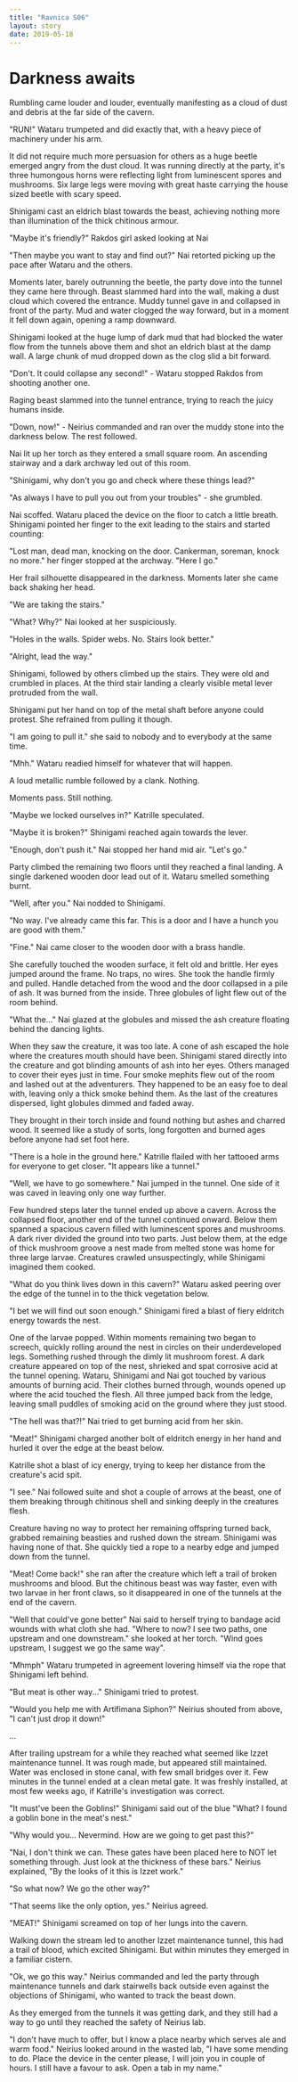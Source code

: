 ```yaml
---
title: "Ravnica S06"
layout: story
date: 2019-05-18
---
```


# Darkness awaits

Rumbling came louder and louder, eventually manifesting as a cloud of dust and
debris at the far side of the cavern.

"RUN!" Wataru trumpeted and did exactly that, with a heavy piece of machinery
under his arm.

It did not require much more persuasion for others as a huge beetle emerged
angry from the dust cloud. It was running directly at the party, it's three
humongous horns were reflecting light from luminescent spores and mushrooms.
Six large legs were moving with great haste carrying the house sized beetle
with scary speed.

Shinigami cast an eldrich blast towards the beast, achieving nothing more than
illumination of the thick chitinous armour.

"Maybe it's friendly?" Rakdos girl asked looking at Nai

"Then maybe you want to stay and find out?" Nai retorted picking up the pace
after Wataru and the others.

Moments later, barely outrunning the beetle, the party dove into the tunnel
they came here through. Beast slammed hard into the wall, making a dust cloud
which covered the entrance. Muddy tunnel gave in and collapsed in front of the
party.  Mud and water clogged the way forward, but in a moment it fell down
again, opening a ramp downward.

Shinigami looked at the huge lump of dark mud that had blocked the water flow
from the tunnels above them and shot an eldrich blast at the damp wall. A large
chunk of mud dropped down as the clog slid a bit forward.

"Don't. It could collapse any second!" - Wataru stopped Rakdos from shooting
another one.

Raging beast slammed into the tunnel entrance, trying to reach the juicy humans
inside.

"Down, now!" - Neirius commanded and ran over the muddy stone into the darkness
below. The rest followed.

Nai lit up her torch as they entered a small square room. An ascending stairway
and a dark archway led out of this room.

"Shinigami, why don't you go and check where these things lead?"

"As always I have to pull you out from your troubles" - she grumbled.

Nai scoffed. Wataru placed the device on the floor to catch a little breath.
Shinigami pointed her finger to the exit leading to the stairs and started
counting:

"Lost man, dead man, knocking on the door. Cankerman, soreman, knock no more."
her finger stopped at the archway. "Here I go."

Her frail silhouette disappeared in the darkness. Moments later she came back
shaking her head.

"We are taking the stairs."

"What? Why?" Nai looked at her suspiciously.

"Holes in the walls. Spider webs. No. Stairs look better."

"Alright, lead the way."

Shinigami, followed by others climbed up the stairs. They were old and crumbled
in places. At the third stair landing a clearly visible metal lever protruded
from the wall.

Shinigami put her hand on top of the metal shaft before anyone could protest.
She refrained from pulling it though.

"I am going to pull it." she said to nobody and to everybody at the same time.

"Mhh." Wataru readied himself for whatever that will happen.

A loud metallic rumble followed by a clank. Nothing.

Moments pass. Still nothing.

"Maybe we locked ourselves in?" Katrille speculated.

"Maybe it is broken?" Shinigami reached again towards the lever.

"Enough, don't push it." Nai stopped her hand mid air. "Let's go."

Party climbed the remaining two floors until they reached a final landing. A
single darkened wooden door lead out of it. Wataru smelled something burnt.

"Well, after you." Nai nodded to Shinigami.

"No way. I've already came this far. This is a door and I have a hunch you are
good with them."

"Fine." Nai came closer to the wooden door with a brass handle.

She carefully touched the wooden surface, it felt old and brittle. Her eyes
jumped around the frame. No traps, no wires. She took the handle firmly and
pulled. Handle detached from the wood and the door collapsed in a pile of ash.
It was burned from the inside. Three globules of light flew out of the room
behind.

"What the..." Nai glazed at the globules and missed the ash creature floating
behind the dancing lights.

When they saw the creature, it was too late. A cone of ash escaped the hole
where the creatures mouth should have been. Shinigami stared directly into the
creature and got blinding amounts of ash into her eyes. Others managed to cover
their eyes just in time. Four smoke mephits flew out of the room and lashed out
at the adventurers. They happened to be an easy foe to deal with, leaving only
a thick smoke behind them. As the last of the creatures dispersed, light
globules dimmed and faded away.

They brought in their torch inside and found nothing but ashes and charred
wood. It seemed like a study of sorts, long forgotten and burned ages before
anyone had set foot here.

"There is a hole in the ground here." Katrille flailed with her tattooed arms
for everyone to get closer. "It appears like a tunnel."

"Well, we have to go somewhere." Nai jumped in the tunnel. One side of it was
caved in leaving only one way further.

Few hundred steps later the tunnel ended up above a cavern. Across the
collapsed floor, another end of the tunnel continued onward. Below them spanned
a spacious cavern filled with luminescent spores and mushrooms. A dark river
divided the ground into two parts. Just below them, at the edge of thick
mushroom groove a nest made from melted stone was home for three large larvae.
Creatures crawled unsuspectingly, while Shinigami imagined them cooked.

"What do you think lives down in this cavern?" Wataru asked peering over the
edge of the tunnel in to the thick vegetation below.

"I bet we will find out soon enough." Shinigami fired a blast of fiery eldritch
energy towards the nest.

One of the larvae popped. Within moments remaining two began to screech,
quickly rolling around the nest in circles on their underdeveloped legs.
Something rushed through the dimly lit mushroom forest. A dark creature
appeared on top of the nest, shrieked and spat corrosive acid at the tunnel
opening. Wataru, Shinigami and Nai got touched by various amounts of burning
acid. Their clothes burned through, wounds opened up where the acid touched the
flesh. All three jumped back from the ledge, leaving small puddles of smoking
acid on the ground where they just stood.

"The hell was that?!" Nai tried to get burning acid from her skin.

"Meat!" Shinigami charged another bolt of eldritch energy in her hand and
hurled it over the edge at the beast below.

Katrille shot a blast of icy energy, trying to keep her distance from the
creature's acid spit.

"I see." Nai followed suite and shot a couple of arrows at the beast, one of
them breaking through chitinous shell and sinking deeply in the creatures
flesh.

Creature having no way to protect her remaining offspring turned back, grabbed
remaining beasties and rushed down the stream. Shinigami was having none of
that. She quickly tied a rope to a nearby edge and jumped down from the tunnel.

"Meat! Come back!" she ran after the creature which left a trail of broken
mushrooms and blood. But the chitinous beast was way faster, even with two
larvae in her front claws, so it disappeared in one of the tunnels at the end
of the cavern.

"Well that could've gone better" Nai said to herself trying to bandage acid
wounds with what cloth she had. "Where to now? I see two paths, one upstream
and one downstream." she looked at her torch. "Wind goes upstream, I suggest we
go the same way".

"Mhmph" Wataru trumpeted in agreement lovering himself via the rope that
Shinigami left behind.

"But meat is other way..." Shinigami tried to protest.

"Would you help me with Artifimana Siphon?" Neirius shouted from above, "I
can't just drop it down!"

...

After trailing upstream for a while they reached what seemed like Izzet
maintenance tunnel. It was rough made, but appeared still maintained. Water was
enclosed in stone canal, with few small bridges over it. Few minutes in the
tunnel ended at a clean metal gate. It was freshly installed, at most few weeks
ago, if Katrille's investigation was correct.

"It must've been the Goblins!" Shinigami said out of the blue "What? I found a
goblin bone in the meat's nest."

"Why would you... Nevermind. How are we going to get past this?"

"Nai, I don't think we can. These gates have been placed here to NOT let
something through. Just look at the thickness of these bars." Neirius
explained, "By the looks of it this is Izzet work."

"So what now? We go the other way?"

"That seems like the only option, yes." Neirius agreed.

"MEAT!" Shinigami screamed on top of her lungs into the cavern.

Walking down the stream led to another Izzet maintenance tunnel, this had a
trail of blood, which excited Shinigami. But within minutes they emerged in a
familiar cistern.

"Ok, we go this way." Neirius commanded and led the party through maintenance
tunnels and dark stairwells back outside even against the objections of
Shinigami, who wanted to track the beast down.

As they emerged from the tunnels it was getting dark, and they still had a way
to go until they reached the safety of Neirius lab.

"I don't have much to offer, but I know a place nearby which serves ale and
warm food." Neirius looked around in the wasted lab, "I have some mending to
do. Place the device in the center please, I will join you in couple of hours.
I still have a favour to ask. Open a tab in my name."

<!-- vim: set wrap linebreak nolist: -->
